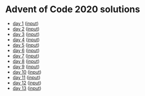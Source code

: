# Advent of Code 2020 solutions

* [day 1](src/aoc2020/day1.clj) ([input](resources/day1.txt))
* [day 2](src/aoc2020/day2.clj) ([input](resources/day2.txt))
* [day 3](src/aoc2020/day3.clj) ([input](resources/day3.txt))
* [day 4](src/aoc2020/day4.clj) ([input](resources/day4.txt))
* [day 5](src/aoc2020/day5.clj) ([input](resources/day5.txt))
* [day 6](src/aoc2020/day6.clj) ([input](resources/day6.txt))
* [day 7](src/aoc2020/day7.clj) ([input](resources/day7.txt))
* [day 8](src/aoc2020/day8.clj) ([input](resources/day8.txt))
* [day 9](src/aoc2020/day9.clj) ([input](resources/day9.txt))
* [day 10](src/aoc2020/day10.clj) ([input](resources/day10.txt))
* [day 11](src/aoc2020/day11.clj) ([input](resources/day11.txt))
* [day 12](src/aoc2020/day12.clj) ([input](resources/day12.txt))
* [day 13](src/aoc2020/day13.clj) ([input](resources/day13.txt))